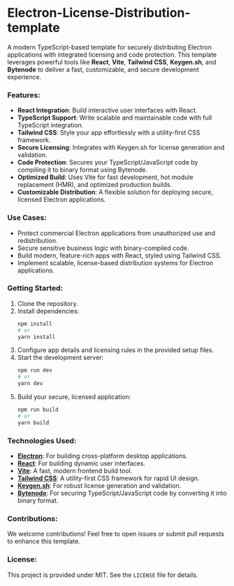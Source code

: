 # Electron-License-Distribution-template

A modern TypeScript-based template for securely distributing Electron applications with integrated licensing and code protection. This template leverages powerful tools like **React**, **Vite**, **Tailwind CSS**, **Keygen.sh**, and **Bytenode** to deliver a fast, customizable, and secure development experience.

### Features:
- **React Integration**: Build interactive user interfaces with React.
- **TypeScript Support**: Write scalable and maintainable code with full TypeScript integration.
- **Tailwind CSS**: Style your app effortlessly with a utility-first CSS framework.
- **Secure Licensing**: Integrates with Keygen.sh for license generation and validation.
- **Code Protection**: Secures your TypeScript/JavaScript code by compiling it to binary format using Bytenode.
- **Optimized Build**: Uses Vite for fast development, hot module replacement (HMR), and optimized production builds.
- **Customizable Distribution**: A flexible solution for deploying secure, licensed Electron applications.

### Use Cases:
- Protect commercial Electron applications from unauthorized use and redistribution.
- Secure sensitive business logic with binary-compiled code.
- Build modern, feature-rich apps with React, styled using Tailwind CSS.
- Implement scalable, license-based distribution systems for Electron applications.

### Getting Started:
1. Clone the repository.
2. Install dependencies:
   ```bash
   npm install
   # or
   yarn install
   ```
3. Configure app details and licensing rules in the provided setup files.
4. Start the development server:
   ```bash
   npm run dev
   # or
   yarn dev
   ```
5. Build your secure, licensed application:
   ```bash
   npm run build
   # or
   yarn build
   ```

### Technologies Used:
- **[Electron](https://www.electronjs.org/)**: For building cross-platform desktop applications.
- **[React](https://reactjs.org/)**: For building dynamic user interfaces.
- **[Vite](https://vitejs.dev/)**: A fast, modern frontend build tool.
- **[Tailwind CSS](https://tailwindcss.com/)**: A utility-first CSS framework for rapid UI design.
- **[Keygen.sh](https://keygen.sh/)**: For robust license generation and validation.
- **[Bytenode](https://github.com/bytenode/bytenode)**: For securing TypeScript/JavaScript code by converting it into binary format.

### Contributions:
We welcome contributions! Feel free to open issues or submit pull requests to enhance this template.

### License:
This project is provided under MIT. See the `LICENSE` file for details.
